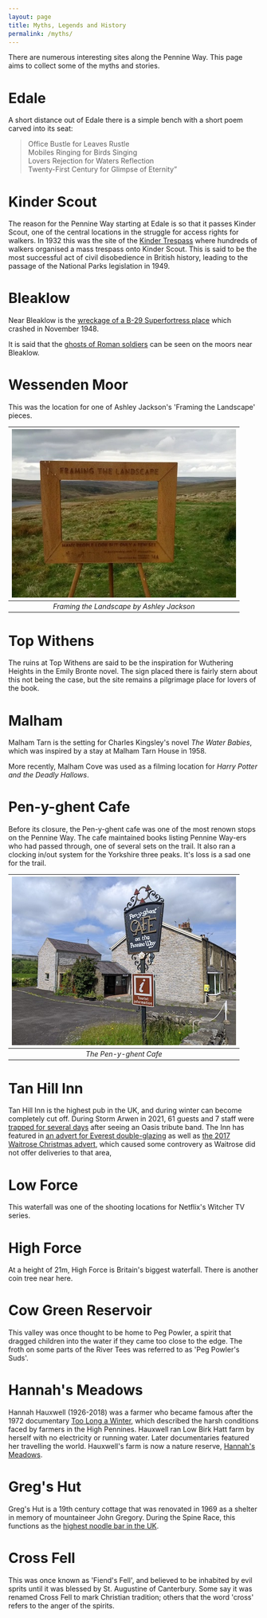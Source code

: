 ```yaml
---
layout: page
title: Myths, Legends and History
permalink: /myths/
---
```

There are numerous interesting sites along the Pennine Way. This page aims to collect some of the myths and stories.

# Edale
A short distance out of Edale there is a simple bench with a short poem carved into its seat:
> Office Bustle for Leaves Rustle <br/>
> Mobiles Ringing for Birds Singing <br/>
> Lovers Rejection for Waters Reflection <br/>
> Twenty-First Century for Glimpse of Eternity” 

# Kinder Scout
The reason for the Pennine Way starting at Edale is so that it passes Kinder Scout, one of the central locations in the struggle for access rights for walkers. In 1932 this was the site of the [Kinder Trespass](https://en.wikipedia.org/wiki/Mass_trespass_of_Kinder_Scout) where hundreds of walkers organised a mass trespass onto Kinder Scout. This is said to be the most successful act of civil disobedience in British history, leading to the passage of the National Parks legislation in 1949.

# Bleaklow
Near Bleaklow is the [wreckage of a B-29 Superfortress place](https://www.atlasobscura.com/places/b-29-over-exposed-crash-site) which crashed in November 1948. 

It is said that the [ghosts of Roman soldiers](https://www.mysteriousbritain.co.uk/hauntings/bleaklow-head-and-surrounding-moorland/) can be seen on the moors near Bleaklow.

# Wessenden Moor
This was the location for one of Ashley Jackson's 'Framing the Landscape' pieces.

| ![frame.jpg](/assets/frame.jpg) |
|:--:|
| *Framing the Landscape by Ashley Jackson* | 

# Top Withens
The ruins at Top Withens are said to be the inspiration for Wuthering Heights in the Emily Bronte novel. The sign placed there is fairly stern about this not being the case, but the site remains a pilgrimage place for lovers of the book.

# Malham
Malham Tarn is the setting for Charles Kingsley's novel *The Water Babies*, which was inspired by a stay at Malham Tarn House in 1958.

More recently, Malham Cove was used as a filming location for *Harry Potter and the Deadly Hallows*. 

# Pen-y-ghent Cafe
Before its closure, the Pen-y-ghent cafe was one of the most renown stops on the Pennine Way. The cafe maintained books listing Pennine Way-ers who had passed through, one of several sets on the trail. It also ran a clocking in/out system for the Yorkshire three peaks. It's loss is a sad one for the trail.

| ![penyghentcafe.jpg](/assets/penyghentcafe.jpg) |
|:--:|
| *The Pen-y-ghent Cafe* | 

# Tan Hill Inn
Tan Hill Inn is the highest pub in the UK, and during winter can become completely cut off. During Storm Arwen in 2021, 61 guests and 7 staff were [trapped for several days](https://www.bbc.co.uk/news/uk-england-york-north-yorkshire-59459150) after seeing an Oasis tribute band. The Inn has featured in [an advert for Everest double-glazing](https://www.youtube.com/watch?v=MBPWJfq4dDA) as well as [the 2017 Waitrose Christmas advert](https://www.youtube.com/watch?v=in8XhKocXlM), which caused some controvery as Waitrose did not offer deliveries to that area,

# Low Force
This waterfall was one of the shooting locations for Netflix's Witcher TV series.

# High Force
At a height of 21m, High Force is Britain's biggest waterfall. There is another coin tree near here.

# Cow Green Reservoir
This valley was once thought to be home to Peg Powler, a spirit that dragged children into the water if they came too close to the edge. The froth on some parts of the River Tees was referred to as 'Peg Powler's Suds'.

# Hannah's Meadows
Hannah Hauxwell (1926-2018) was a farmer who became famous after the 1972 documentary [Too Long a Winter](https://www.youtube.com/watch?v=lC5WeuLHUdU), which described the harsh conditions faced by farmers in the High Pennines. Hauxwell ran Low Birk Hatt farm by herself with no electricity or running water. Later documentaries featured her travelling the world. Hauxwell's farm is now a nature reserve, [Hannah's Meadows](https://en.wikipedia.org/wiki/Hannah%27s_Meadows).

# Greg's Hut
Greg's Hut is a 19th century cottage that was renovated in 1969 as a shelter in memory of mountaineer John Gregory. During the Spine Race, this functions as the [highest noodle bar in the UK](https://hillcraftguidedwalking.com/2013/10/06/141-two-men-and-a-dog-and-the-highest-noodle-bar-in-the-uk/).

# Cross Fell
This was once known as 'Fiend's Fell', and believed to be inhabited by evil sprits until it was blessed by St. Augustine of Canterbury. Some say it was renamed Cross Fell to mark Christian tradition; others that the word 'cross' refers to the anger of the spirits.
